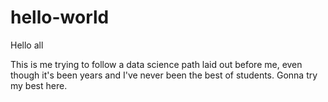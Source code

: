 # hello-world
Hello all

This is me trying to follow a data science path laid out before me, even though it's been years and I've never been the best of students. Gonna try my best here.
